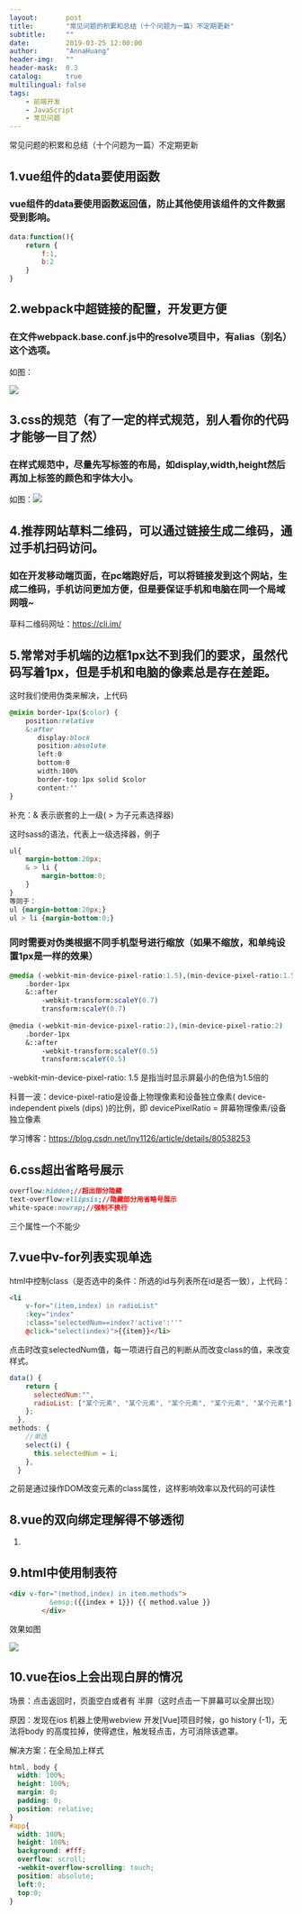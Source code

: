 ```yaml
---
layout:       post
title:        "常见问题的积累和总结（十个问题为一篇）不定期更新"
subtitle:     ""
date:         2019-03-25 12:00:00
author:       "AnnaHuang"
header-img:   ""
header-mask:  0.3
catalog:      true
multilingual: false 
tags:
    - 前端开发
    - JavaScript
    - 常见问题
---
```


常见问题的积累和总结（十个问题为一篇）不定期更新

## 1.vue组件的data要使用函数

### vue组件的data要使用函数返回值，防止其他使用该组件的文件数据受到影响。

```javascript
data:function(){
    return {
        f:1,
        b:2
    }
}
```

## 2.webpack中超链接的配置，开发更方便

### 在文件webpack.base.conf.js中的resolve项目中，有alias（别名）这个选项。

如图：

![](https://github.com/AnnaHuangPro/images/blob/master/2019/4/1/01.png)

## 3.css的规范（有了一定的样式规范，别人看你的代码才能够一目了然）

### 在样式规范中，尽量先写标签的布局，如display,width,height然后再加上标签的颜色和字体大小。

如图：![](https://github.com/AnnaHuangPro/images/blob/master/2019/4/1/02.png)

## 4.推荐网站草料二维码，可以通过链接生成二维码，通过手机扫码访问。

### 如在开发移动端页面，在pc端跑好后，可以将链接发到这个网站，生成二维码，手机访问更加方便，但是要保证手机和电脑在同一个局域网哦~

草料二维码网址：https://cli.im/

## 5.常常对手机端的边框1px达不到我们的要求，虽然代码写着1px，但是手机和电脑的像素总是存在差距。

这时我们使用伪类来解决，上代码

```css
@mixin border-1px($color) {
	position:relative
	&:after
	   display:block
	   position:absolute
	   left:0
	   bottom:0
	   width:100%
	   border-top:1px solid $color
	   content:''
}
```

补充：& 表示嵌套的上一级( > 为子元素选择器)

这时sass的语法，代表上一级选择器，例子

```scss
ul{
    margin-bottom:20px;
    & > li {
        margin-bottom:0;
    }
}
等同于：
ul {margin-bottom:20px;}
ul > li {margin-bottom:0;}
```

### 同时需要对伪类根据不同手机型号进行缩放（如果不缩放，和单纯设置1px是一样的效果）

```scss
@media (-webkit-min-device-pixel-ratio:1.5),(min-device-pixel-ratio:1.5)
	.border-1px
	&::after
		-webkit-transform:scaleY(0.7)
		transform:scaleY(0.7)
		
@media (-webkit-min-device-pixel-ratio:2),(min-device-pixel-ratio:2)
	.border-1px
	&::after
		-webkit-transform:scaleY(0.5)
		transform:scaleY(0.5)
```

-webkit-min-device-pixel-ratio: 1.5
是指当时显示屏最小的色倍为1.5倍的

科普一波：device-pixel-ratio是设备上物理像素和设备独立像素( device-independent pixels (dips) )的比例，即 devicePixelRatio = 屏幕物理像素/设备独立像素

学习博客：https://blog.csdn.net/lny1126/article/details/80538253

## 6.css超出省略号展示

```css
overflow:hidden;//超出部分隐藏
text-overflow:ellipsis;//隐藏部分用省略号展示
white-space:nowrap;//强制不换行
```

三个属性一个不能少

## 7.vue中v-for列表实现单选

html中控制class（是否选中的条件：所选的id与列表所在id是否一致），上代码：

```html
<li 
    v-for="(item,index) in radioList" 
    :key="index" 
    :class="selectedNum==index?'active':''" 
    @click="select(index)">{{item}}</li>
```

点击时改变selectedNum值，每一项进行自己的判断从而改变class的值，来改变样式。

```javascript
data() {
    return {
      selectedNum:"",
      radioList: ["某个元素", "某个元素", "某个元素", "某个元素", "某个元素"],
    };
  },
methods: {
    //单选
    select(i) {
      this.selectedNum = i;
    },
  }
```

之前是通过操作DOM改变元素的class属性，这样影响效率以及代码的可读性

## 8.vue的双向绑定理解得不够透彻

1.

## 9.html中使用制表符

```html
<div v-for="(method,index) in item.methods">
          &emsp;({{index + 1}}) {{ method.value }}
        </div>
```

效果如图

![](https://github.com/AnnaHuangPro/images/blob/master/2019/4/1/03.png)

## 10.vue在ios上会出现白屏的情况

场景：点击返回时，页面空白或者有 半屏（这时点击一下屏幕可以全屏出现）

原因：发现在ios 机器上使用webview 开发[Vue]项目时候，go history (-1)，无法将body 的高度拉掉，使得遮住，触发轻点击，方可消除该遮罩。

解决方案：在全局加上样式

```css
html, body {
  width: 100%;
  height: 100%;
  margin: 0;
  padding: 0;
  position: relative;
}
#app{
  width: 100%;
  height: 100%;
  background: #fff;
  overflow: scroll;
  -webkit-overflow-scrolling: touch;
  position: absolute;
  left:0;
  top:0;
}
```

